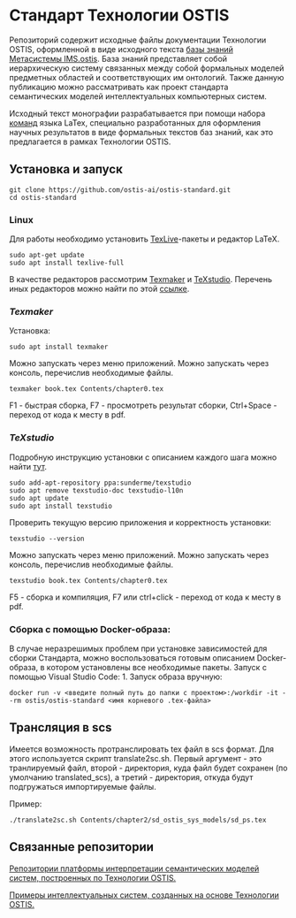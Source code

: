 # **Стандарт Технологии OSTIS**
Репозиторий содержит исходные файлы документации Технологии OSTIS, оформленной в виде исходного текста [базы знаний Метасистемы IMS.ostis](https://github.com/ostis-ai/ims.ostis.kb). База знаний представляет собой иерархическую систему связанных между собой формальных моделей предметных областей и соответствующих
им онтологий. Также данную публикацию можно рассматривать как проект стандарта семантических моделей
интеллектуальных компьютерных систем.

Исходный текст монографии разрабатывается при помощи набора [команд](scn.tex) языка LaTex, специально разработанных для оформления научных результатов в виде формальных текстов баз знаний, как это предлагается в рамках Технологии OSTIS.

## **Установка и запуск**
```
git clone https://github.com/ostis-ai/ostis-standard.git
cd ostis-standard
``` 

### **Linux**
Для работы необходимо установить [TexLive](https://tug.org/texlive/)-пакеты и редактор LaTeX. 
```
sudo apt-get update
sudo apt install texlive-full
```

В качестве редакторов рассмотрим [Texmaker](https://community.linuxmint.com/software/view/texmaker) и [TeXstudio](https://www.texstudio.org/). Перечень иных редакторов можно найти по этой [ссылке](https://tex.stackexchange.com/questions/339/latex-editors-ides).

### *Texmaker*
Установка:
```
sudo apt install texmaker
```

Можно запускать через меню приложений. Можно запускать через консоль, перечислив необходимые файлы.
```
texmaker book.tex Contents/chapter0.tex
```

F1 - быстрая сборка, F7 - просмотреть результат сборки, Ctrl+Space - переход от кода к месту в pdf.

### *TeXstudio*
Подробную инструкцию установки c описанием каждого шага можно найти [тут](https://linuxhint.com/install-texstudio-latex-editor-linux/).
```
sudo add-apt-repository ppa:sunderme/texstudio
sudo apt remove texstudio-doc texstudio-l10n
sudo apt update
sudo apt install texstudio
```

Проверить текущую версию приложения и корректность установки:
```
texstudio --version
```

Можно запускать через меню приложений. Можно запускать через консоль, перечислив необходимые файлы.
```
texstudio book.tex Contents/chapter0.tex
```

F5 - сборка и компиляция, F7 или ctrl+click - переход от кода к месту в pdf.


### Сборка с помощью Docker-образа:
В случае неразрешимых проблем при установке зависимостей для сборки Стандарта, можно воспользоваться готовым описанием Docker-образа, в котором установлены все необходимые пакеты.
Запуск с помощью Visual Studio Code:
1. 
Запуск образа вручную:
```
docker run -v <введите полный путь до папки с проектом>:/workdir -it --rm ostis/ostis-standard <имя корневого .tex-файла> 
```
## **Трансляция в scs**
Имеется возможность протранслировать tex файл в scs формат. Для этого используется скрипт translate2sc.sh. Первый аргумент - это транлируемый файл, второй - директория, куда файл будет сохранен (по умолчанию translated_scs), а третий - директория, откуда будут подгружаться импортируемые файлы. 

Пример:

```
./translate2sc.sh Contents/chapter2/sd_ostis_sys_models/sd_ps.tex 
```

## **Связанные репозитории**

[Репозитории платформы интерпретации семантических моделей систем, построенных по Технологии OSTIS.](https://github.com/ostis-ai)

[Примеры интеллектуальных систем, созданных на основе Технологии OSTIS.](https://github.com/ostis-apps)
